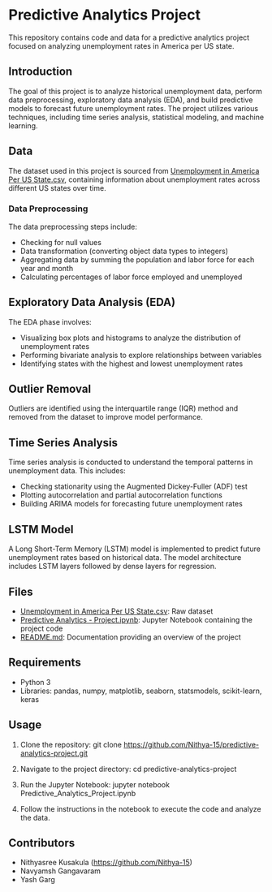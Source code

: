# Predictive Analytics Project

This repository contains code and data for a predictive analytics project focused on analyzing unemployment rates in America per US state.

## Introduction

The goal of this project is to analyze historical unemployment data, perform data preprocessing, exploratory data analysis (EDA), and build predictive models to forecast future unemployment rates. The project utilizes various techniques, including time series analysis, statistical modeling, and machine learning.

## Data

The dataset used in this project is sourced from [Unemployment in America Per US State.csv](https://www.kaggle.com/datasets/justin2028/unemployment-in-america-per-us-state/data), containing information about unemployment rates across different US states over time.

### Data Preprocessing

The data preprocessing steps include:

- Checking for null values
- Data transformation (converting object data types to integers)
- Aggregating data by summing the population and labor force for each year and month
- Calculating percentages of labor force employed and unemployed

## Exploratory Data Analysis (EDA)

The EDA phase involves:

- Visualizing box plots and histograms to analyze the distribution of unemployment rates
- Performing bivariate analysis to explore relationships between variables
- Identifying states with the highest and lowest unemployment rates

## Outlier Removal

Outliers are identified using the interquartile range (IQR) method and removed from the dataset to improve model performance.

## Time Series Analysis

Time series analysis is conducted to understand the temporal patterns in unemployment data. This includes:

- Checking stationarity using the Augmented Dickey-Fuller (ADF) test
- Plotting autocorrelation and partial autocorrelation functions
- Building ARIMA models for forecasting future unemployment rates

## LSTM Model

A Long Short-Term Memory (LSTM) model is implemented to predict future unemployment rates based on historical data. The model architecture includes LSTM layers followed by dense layers for regression.

## Files

- [Unemployment in America Per US State.csv](https://github.com/Nithya-15/Predictive-Analytics/blob/main/Unemployment%20in%20America%20Per%20US%20State.csv): Raw dataset
- [Predictive Analytics - Project.ipynb](https://github.com/Nithya-15/Predictive-Analytics/blob/main/Predictive_Analytics_Project.ipynb): Jupyter Notebook containing the project code
- [README.md](README.md): Documentation providing an overview of the project

## Requirements

- Python 3
- Libraries: pandas, numpy, matplotlib, seaborn, statsmodels, scikit-learn, keras

## Usage

1. Clone the repository:
git clone https://github.com/Nithya-15/predictive-analytics-project.git

2. Navigate to the project directory:
cd predictive-analytics-project

3. Run the Jupyter Notebook:
jupyter notebook Predictive_Analytics_Project.ipynb

4. Follow the instructions in the notebook to execute the code and analyze the data.

## Contributors

- Nithyasree Kusakula (https://github.com/Nithya-15)
- Navyamsh Gangavaram
- Yash Garg


